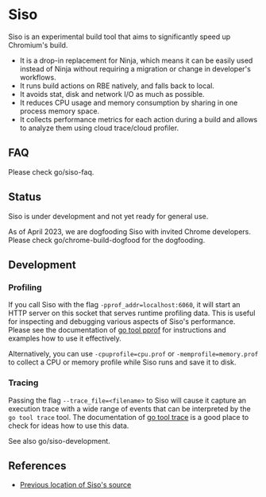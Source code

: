 # Siso

Siso is an experimental build tool that aims to significantly speed up
Chromium's build.

* It is a drop-in replacement for Ninja, which means it can be easily used
  instead of Ninja without requiring a migration or change in developer's
  workflows.
* It runs build actions on RBE natively, and falls back to local.
* It avoids stat, disk and network I/O as much as possible.
* It reduces CPU usage and memory consumption by sharing in one process memory
  space.
* It collects performance metrics for each action during a build and allows to
  analyze them using cloud trace/cloud profiler.

## FAQ

Please check go/siso-faq.

## Status

Siso is under development and not yet ready for general use.

As of April 2023, we are dogfooding Siso with invited Chrome developers.
Please check go/chrome-build-dogfood for the dogfooding.

## Development

### Profiling

If you call Siso with the flag `-pprof_addr=localhost:6060`, it will start an
HTTP server on this socket that serves runtime profiling data. This is useful
for inspecting and debugging various aspects of Siso's performance. Please see
the documentation of [go tool pprof](https://pkg.go.dev/net/http/pprof) for
instructions and examples how to use it effectively.

Alternatively, you can use `-cpuprofile=cpu.prof` or `-memprofile=memory.prof`
to collect a CPU or memory profile while Siso runs and save it to disk.

### Tracing

Passing the flag `--trace_file=<filename>` to Siso will cause it capture an
execution trace with a wide range of events that can be interpreted by the
`go tool trace` tool. The documentation of [go tool trace](https://pkg.go.dev/runtime/trace)
is a good place to check for ideas how to use this data.

See also go/siso-development.

## References

* [Previous location of Siso's source](https://chrome-internal.googlesource.com/infra/infra_internal/+/refs/heads/main/go/src/infra_internal/experimental/siso)
